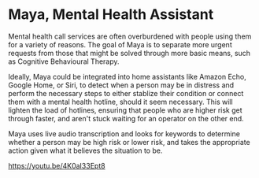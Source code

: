 # Maya, Mental Health Assistant

Mental health call services are often overburdened with people using them for a variety of reasons. The goal of Maya is to separate more urgent requests from those that might be solved through more basic means, such as Cognitive Behavioural Therapy.

Ideally, Maya could be integrated into home assistants like Amazon Echo, Google Home, or Siri, to detect when a person may be in distress and perform the necessary steps to either stablize their condition or connect them with a mental health hotline, should it seem necessary. This will lighten the load of hotlines, ensuring that people who are higher risk get through faster, and aren't stuck waiting for an operator on the other end.

Maya uses live audio transcription and looks for keywords to determine whether a person may be high risk or lower risk, and takes the appropriate action given what it believes the situation to be.

https://youtu.be/4K0aI33Ept8
